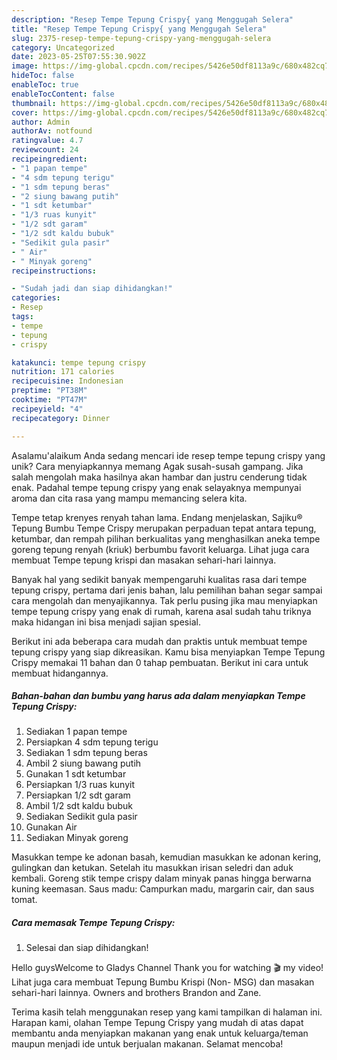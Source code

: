 ```yaml
---
description: "Resep Tempe Tepung Crispy{ yang Menggugah Selera"
title: "Resep Tempe Tepung Crispy{ yang Menggugah Selera"
slug: 2375-resep-tempe-tepung-crispy-yang-menggugah-selera
category: Uncategorized
date: 2023-05-25T07:55:30.902Z
image: https://img-global.cpcdn.com/recipes/5426e50df8113a9c/680x482cq70/tempe-tepung-crispy-foto-resep-utama.jpg
hideToc: false
enableToc: true
enableTocContent: false
thumbnail: https://img-global.cpcdn.com/recipes/5426e50df8113a9c/680x482cq70/tempe-tepung-crispy-foto-resep-utama.jpg
cover: https://img-global.cpcdn.com/recipes/5426e50df8113a9c/680x482cq70/tempe-tepung-crispy-foto-resep-utama.jpg
author: Admin
authorAv: notfound
ratingvalue: 4.7
reviewcount: 24
recipeingredient:
- "1 papan tempe"
- "4 sdm tepung terigu"
- "1 sdm tepung beras"
- "2 siung bawang putih"
- "1 sdt ketumbar"
- "1/3 ruas kunyit"
- "1/2 sdt garam"
- "1/2 sdt kaldu bubuk"
- "Sedikit gula pasir"
- " Air"
- " Minyak goreng"
recipeinstructions:

- "Sudah jadi dan siap dihidangkan!"
categories:
- Resep
tags:
- tempe
- tepung
- crispy

katakunci: tempe tepung crispy 
nutrition: 171 calories
recipecuisine: Indonesian
preptime: "PT38M"
cooktime: "PT47M"
recipeyield: "4"
recipecategory: Dinner

---
```



Asalamu'alaikum Anda sedang mencari ide resep tempe tepung crispy yang unik? Cara menyiapkannya memang Agak susah-susah gampang. Jika salah mengolah maka hasilnya akan hambar dan justru cenderung tidak enak. Padahal tempe tepung crispy yang enak selayaknya mempunyai aroma dan cita rasa yang mampu memancing selera kita.


Tempe tetap krenyes renyah tahan lama. Endang menjelaskan, Sajiku® Tepung Bumbu Tempe Crispy merupakan perpaduan tepat antara tepung, ketumbar, dan rempah pilihan berkualitas yang menghasilkan aneka tempe goreng tepung renyah (kriuk) berbumbu favorit keluarga. Lihat juga cara membuat Tempe tepung krispi dan masakan sehari-hari lainnya.

Banyak hal yang sedikit banyak mempengaruhi kualitas rasa dari tempe tepung crispy, pertama dari jenis bahan, lalu pemilihan bahan segar sampai cara mengolah dan menyajikannya. Tak perlu pusing jika mau menyiapkan tempe tepung crispy yang enak di rumah, karena asal sudah tahu triknya maka hidangan ini bisa menjadi sajian spesial.


Berikut ini ada beberapa cara mudah dan praktis untuk membuat tempe tepung crispy yang siap dikreasikan. Kamu bisa menyiapkan Tempe Tepung Crispy memakai 11 bahan dan 0 tahap pembuatan. Berikut ini cara untuk membuat hidangannya.

<!--inarticleads1-->

##### Bahan-bahan dan bumbu yang harus ada dalam menyiapkan Tempe Tepung Crispy:

1. Sediakan 1 papan tempe
1. Persiapkan 4 sdm tepung terigu
1. Sediakan 1 sdm tepung beras
1. Ambil 2 siung bawang putih
1. Gunakan 1 sdt ketumbar
1. Persiapkan 1/3 ruas kunyit
1. Persiapkan 1/2 sdt garam
1. Ambil 1/2 sdt kaldu bubuk
1. Sediakan Sedikit gula pasir
1. Gunakan  Air
1. Sediakan  Minyak goreng


Masukkan tempe ke adonan basah, kemudian masukkan ke adonan kering, gulingkan dan ketukan. Setelah itu masukkan irisan seledri dan aduk kembali. Goreng stik tempe crispy dalam minyak panas hingga berwarna kuning keemasan. Saus madu: Campurkan madu, margarin cair, dan saus tomat. 

<!--inarticleads2-->

##### Cara memasak Tempe Tepung Crispy:


1. Selesai dan siap dihidangkan!

Hello guysWelcome to Gladys Channel Thank you for watching 🎬 my video! Lihat juga cara membuat Tepung Bumbu Krispi (Non- MSG) dan masakan sehari-hari lainnya. Owners and brothers Brandon and Zane. 

Terima kasih telah menggunakan resep yang kami tampilkan di halaman ini. Harapan kami, olahan Tempe Tepung Crispy yang mudah di atas dapat membantu anda menyiapkan makanan yang enak untuk keluarga/teman maupun menjadi ide untuk berjualan makanan. Selamat mencoba!
